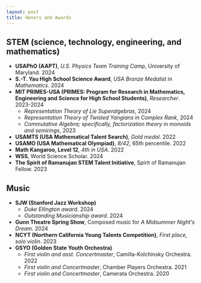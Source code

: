 ```yaml
---
layout: post
title: Honors and Awards
---
```


## STEM (science, technology, engineering, and mathematics)

- **USAPhO (AAPT)**, *U.S. Physics Team Training Camp*, University of Maryland. 2024
- **S.-T. Yau High School Science Award**, *USA Bronze Medalist in Mathematics*. 2024
- **MIT PRIMES-USA (PRIMES: Program for Research in Mathematics, Engineering and Science for High School Students)**, *Researcher*. 2023-2024
  - *Representation Theory of Lie Superalgebras*, 2024
  - *Representation Theory of Twisted Yangians in Complex Rank*, 2024
  - *Commutative Algebra; specifically, factorization theory in monoids and semirings*, 2023  
- **USAMTS (USA Mathematical Talent Search)**, *Gold medal*. 2022
- **USAMO (USA Mathematical Olympiad)**, *8/42*, 65th percentile. 2022
- **Math Kangaroo, Level 12**, *4th in USA*. 2022
- **WSS**, World Science Scholar. 2024
- **The Spirit of Ramanujan STEM Talent Initiative**, Spirit of Ramanujan Fellow. 2023

## Music

- **SJW (Stanford Jazz Workshop)**
  - *Duke Ellington award*. 2024
  - *Outstanding Musicianship award*. 2024
- **Gunn Theatre Spring Show**, Composed music for *A Midsummer Night's Dream*. 2024
- **NCYT (Northern California Young Talents Competition)**, *First place, solo violin*. 2023
- **GSYO (Golden State Youth Orchestra)**
  - *First violin and asst. Concertmaster*, Camilla-Kolchinsky Orchestra. 2022
  - *First violin and Concertmaster*, Chamber Players Orchestra. 2021
  - *First violin and Concertmaster*, Camerata Orchestra. 2020
